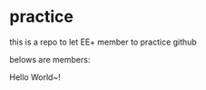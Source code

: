 # practice
this is a repo to let EE+ member to practice github

belows are members:
<!-- <br> -->
Hello World~!

